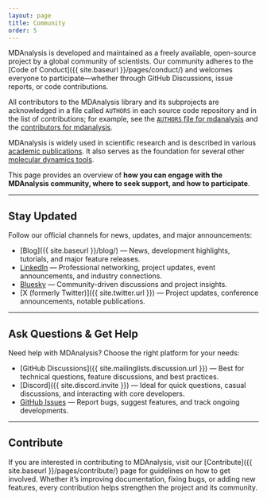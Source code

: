 ```yaml
---
layout: page
title: Community
order: 5
---
```


MDAnalysis is developed and maintained as a freely available, open-source project by a global community of scientists. Our community adheres to the [Code of Conduct]({{ site.baseurl }}/pages/conduct/) and welcomes everyone to participate&mdash;whether through GitHub Discussions, issue reports, or code contributions.

All contributors to the MDAnalysis library and its subprojects are acknowledged
in a file called `AUTHORS` in each source code repository and in the list of
contributions; for example, see the [`AUTHORS` file for mdanalysis](https://github.com/MDAnalysis/mdanalysis/blob/develop/package/AUTHORS) and the [contributors for
mdanalysis](https://github.com/MDAnalysis/mdanalysis/graphs/contributors).

MDAnalysis is widely used in scientific research and is described in various [academic publications]({{site.baseurl}}/pages/citations/). It also serves as the foundation for several other [molecular dynamics tools]({{site.baseurl}}/pages/mdakits/).

This page provides an overview of **how you can engage with the MDAnalysis community, where to seek support, and how to participate**. 

---

## Stay Updated

Follow our official channels for news, updates, and major announcements:

- [Blog]({{ site.baseurl }}/blog/) &mdash; News, development highlights, tutorials, and major feature releases.
- [LinkedIn](https://www.linkedin.com/company/mdanalysis/) &mdash; Professional networking, project updates, event announcements, and industry connections.
- [Bluesky](https://bsky.app/profile/mdanalysis.bsky.social) &mdash; Community-driven discussions and project insights.
- [X (formerly Twitter)]({{ site.twitter.url }}) &mdash; Project updates, conference announcements, notable publications.

---


## Ask Questions & Get Help

Need help with MDAnalysis? Choose the right platform for your needs:

- [GitHub Discussions]({{ site.mailinglists.discussion.url }}) &mdash; Best for technical questions, feature discussions, and best practices.
- [Discord]({{ site.discord.invite }}) &mdash; Ideal for quick questions, casual discussions, and interacting with core developers.
- [GitHub Issues](https://github.com/MDAnalysis/mdanalysis/issues) &mdash; Report bugs, suggest features, and track ongoing developments.

---

## Contribute 

If you are interested in contributing to MDAnalysis, visit our [Contribute]({{ site.baseurl }}/pages/contribute/) page for guidelines on how to get involved. Whether it’s improving documentation, fixing bugs, or adding new features, every contribution helps strengthen the project and its community.







